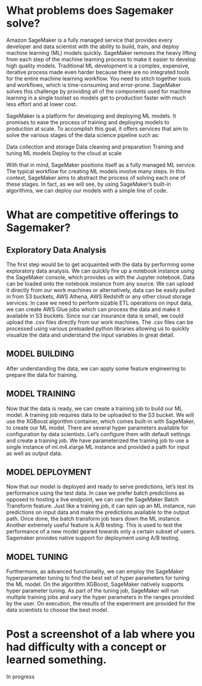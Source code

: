 # What problems does Sagemaker solve?

Amazon SageMaker is a fully managed service that provides every developer and data scientist with the ability to build, train, and deploy machine learning (ML) models quickly. SageMaker removes the heavy lifting from each step of the machine learning process to make it easier to develop high quality models.
Traditional ML development is a complex, expensive, iterative process made even harder because there are no integrated tools for the entire machine learning workflow. You need to stitch together tools and workflows, which is time-consuming and error-prone. SageMaker solves this challenge by providing all of the components used for machine learning in a single toolset so models get to production faster with much less effort and at lower cost.

SageMaker is a platform for developing and deploying ML models. It promises to ease the process of training and deploying models to production at scale. To accomplish this goal, it offers services that aim to solve the various stages of the data science pipeline such as:

Data collection and storage
Data cleaning and preparation
Training and tuning ML models
Deploy to the cloud at scale

With that in mind, SageMaker positions itself as a fully managed ML service. The typical workflow for creating ML models involve many steps. In this context, SageMaker aims to abstract the process of solving each one of these stages. In fact, as we will see, by using SageMaker’s built-in algorithms, we can deploy our models with a simple line of code.


# What are competitive offerings to Sagemaker?

## Exploratory Data Analysis

The first step would be to get acquainted with the data by performing some exploratory data analysis. We can quickly fire up a notebook instance using the SageMaker console, which provides us with the Jupyter notebook.
Data can be loaded onto the notebook instance from any source. We can upload it directly from our work machines or alternatively, data can be easily pulled in from S3 buckets, AWS Athena, AWS Redshift or any other cloud storage services. In case we need to perform sizable ETL operations on input data, we can create AWS Glue jobs which can process the data and make it available in S3 buckets.
Since our car insurance data is small, we could upload the .csv files directly from our work machines. The .csv files can be processed using various preloaded python libraries allowing us to quickly visualize the data and understand the input variables in great detail.

## MODEL BUILDING
After understanding the data, we can apply some feature engineering to prepare the data for training.

## MODEL TRAINING
Now that the data is ready, we can create a training job to build our ML model. A training job requires data to be uploaded to the S3 bucket. We will use the XGBoost algorithm container, which comes built-in with SageMaker, to create our ML model. There are several hyper parameters available for configuration by data scientists. Let’s configure them with default settings and create a training job. We have parameterized the training job to use a single instance of ml.m4.xlarge ML instance and provided a path for input as well as output data.

## MODEL DEPLOYMENT

Now that our model is deployed and ready to serve predictions, let’s test its performance using the test data. 
In case we prefer batch predictions as opposed to hosting a live endpoint, we can use the SageMaker Batch Transform feature. Just like a training job, it can spin up an ML instance, run predictions on input data and make the predictions available to the output path. Once done, the batch transform job tears down the ML instance.
Another extremely useful feature is A/B testing. This is used to test the performance of a new model geared towards only a certain subset of users. Sagemaker provides native support for deployment using A/B testing.

## MODEL TUNING
Furthermore, as advanced functionality, we can employ the SageMaker hyperparameter tuning to find the best set of hyper parameters for tuning the ML model. On the algorithm XGBoost, SageMaker natively supports hyper parameter tuning. As part of the tuning job, SageMaker will run multiple training jobs and vary the hyper parameters in the ranges provided by the user. On execution, the results of the experiment are provided for the data scientists to choose the best model.

# Post a screenshot of a lab where you had difficulty with a concept or learned something.
In progress
